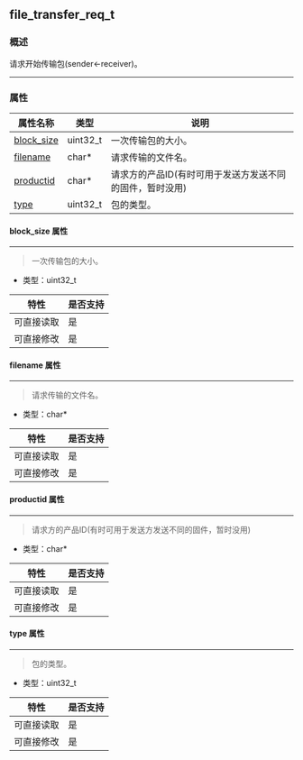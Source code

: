 ## file\_transfer\_req\_t
### 概述
请求开始传输包(sender<-receiver)。

----------------------------------
### 属性
<p id="file_transfer_req_t_properties">

| 属性名称 | 类型 | 说明 | 
| -------- | ----- | ------------ | 
| <a href="#file_transfer_req_t_block_size">block\_size</a> | uint32\_t | 一次传输包的大小。 |
| <a href="#file_transfer_req_t_filename">filename</a> | char* | 请求传输的文件名。 |
| <a href="#file_transfer_req_t_productid">productid</a> | char* | 请求方的产品ID(有时可用于发送方发送不同的固件，暂时没用) |
| <a href="#file_transfer_req_t_type">type</a> | uint32\_t | 包的类型。 |
#### block\_size 属性
-----------------------
> <p id="file_transfer_req_t_block_size">一次传输包的大小。


* 类型：uint32\_t

| 特性 | 是否支持 |
| -------- | ----- |
| 可直接读取 | 是 |
| 可直接修改 | 是 |
#### filename 属性
-----------------------
> <p id="file_transfer_req_t_filename">请求传输的文件名。


* 类型：char*

| 特性 | 是否支持 |
| -------- | ----- |
| 可直接读取 | 是 |
| 可直接修改 | 是 |
#### productid 属性
-----------------------
> <p id="file_transfer_req_t_productid">请求方的产品ID(有时可用于发送方发送不同的固件，暂时没用)


* 类型：char*

| 特性 | 是否支持 |
| -------- | ----- |
| 可直接读取 | 是 |
| 可直接修改 | 是 |
#### type 属性
-----------------------
> <p id="file_transfer_req_t_type">包的类型。


* 类型：uint32\_t

| 特性 | 是否支持 |
| -------- | ----- |
| 可直接读取 | 是 |
| 可直接修改 | 是 |
